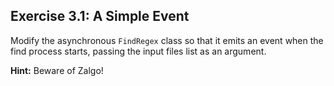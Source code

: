 ## Exercise 3.1: A Simple Event

Modify the asynchronous `FindRegex` class so that it emits an event when the find process starts, passing the input files list as an argument.

**Hint:** Beware of Zalgo!
